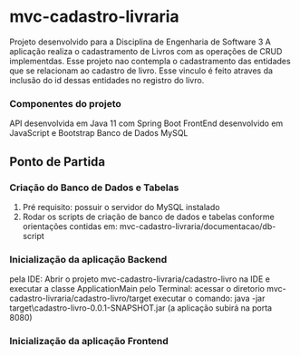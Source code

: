 # mvc-cadastro-livraria
Projeto desenvolvido para a Disciplina de Engenharia de Software 3
A aplicação realiza o cadastramento de Livros com as operações de CRUD implementdas.
Esse projeto nao contempla o cadastramento das entidades que se relacionam ao cadastro de livro. Esse vinculo é feito atraves da inclusão do id dessas entidades no registro do livro. 

### Componentes do projeto
API desenvolvida em Java 11 com Spring Boot
FrontEnd desenvolvido em JavaScript e Bootstrap
Banco de Dados MySQL

## Ponto de Partida

### Criação do Banco de Dados e Tabelas
1. Pré requisito: possuir o servidor do MySQL instalado
2. Rodar os scripts de criação de banco de dados e tabelas conforme orientações contidas em: mvc-cadastro-livraria/documentacao/db-script

### Inicialização da aplicação Backend
pela IDE: Abrir o projeto mvc-cadastro-livraria/cadastro-livro na IDE e executar a classe ApplicationMain
pelo Terminal: acessar o diretorio mvc-cadastro-livraria/cadastro-livro/target executar o comando: java -jar target\cadastro-livro-0.0.1-SNAPSHOT.jar (a aplicação subirá na porta 8080)

### Inicialização da aplicação Frontend
